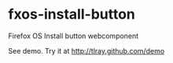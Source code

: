 fxos-install-button
===================

Firefox OS Install button webcomponent

See demo. Try it at http://tlray.github.com/demo

